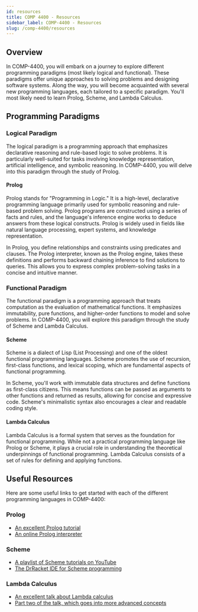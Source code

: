 ```yaml
---
id: resources
title: COMP 4400 - Resources
sidebar_label: COMP-4400 - Resources
slug: /comp-4400/resources
---
```


## Overview

In COMP-4400, you will embark on a journey to explore different programming paradigms (most likely logical and functional). These paradigms offer unique approaches to solving problems and designing software systems. Along the way, you will become acquainted with several new programming languages, each tailored to a specific paradigm. You'll most likely need to learn Prolog, Scheme, and Lambda Calculus.

## Programming Paradigms

### Logical Paradigm

The logical paradigm is a programming approach that emphasizes declarative reasoning and rule-based logic to solve problems. It is particularly well-suited for tasks involving knowledge representation, artificial intelligence, and symbolic reasoning. In COMP-4400, you will delve into this paradigm through the study of Prolog.

#### Prolog

Prolog stands for "Programming in Logic." It is a high-level, declarative programming language primarily used for symbolic reasoning and rule-based problem solving. Prolog programs are constructed using a series of facts and rules, and the language's inference engine works to deduce answers from these logical constructs. Prolog is widely used in fields like natural language processing, expert systems, and knowledge representation.

In Prolog, you define relationships and constraints using predicates and clauses. The Prolog interpreter, known as the Prolog engine, takes these definitions and performs backward chaining inference to find solutions to queries. This allows you to express complex problem-solving tasks in a concise and intuitive manner.

### Functional Paradigm

The functional paradigm is a programming approach that treats computation as the evaluation of mathematical functions. It emphasizes immutability, pure functions, and higher-order functions to model and solve problems. In COMP-4400, you will explore this paradigm through the study of Scheme and Lambda Calculus.

#### Scheme

Scheme is a dialect of Lisp (List Processing) and one of the oldest functional programming languages. Scheme promotes the use of recursion, first-class functions, and lexical scoping, which are fundamental aspects of functional programming.

In Scheme, you'll work with immutable data structures and define functions as first-class citizens. This means functions can be passed as arguments to other functions and returned as results, allowing for concise and expressive code. Scheme's minimalistic syntax also encourages a clear and readable coding style.

#### Lambda Calculus

Lambda Calculus is a formal system that serves as the foundation for functional programming. While not a practical programming language like Prolog or Scheme, it plays a crucial role in understanding the theoretical underpinnings of functional programming. Lambda Calculus consists of a set of rules for defining and applying functions.

## Useful Resources

Here are some useful links to get started with each of the different programming languages in COMP-4400:

### Prolog

-   [An excellent Prolog tutorial](https://www.youtube.com/watch?v=SykxWpFwMGs)
-   [An online Prolog interpreter](https://swish.swi-prolog.org/)

### Scheme

-   [A playlist of Scheme tutorials on YouTube](https://www.youtube.com/playlist?list=PLm8dSOaqLPHKVPwBkk9UeAB2Lokl1xMJM)
-   [The DrRacket IDE for Scheme programming](https://racket-lang.org/)

### Lambda Calculus

-   [An excellent talk about Lambda calculus](https://www.youtube.com/watch?v=3VQ382QG-y4)
-   [Part two of the talk, which goes into more advanced concepts](https://www.youtube.com/watch?v=pAnLQ9jwN-E)
